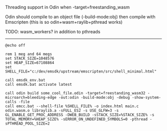Threading support in Odin when -target=freestanding_wasm

Odin should compile to an object file (-build-mode:obj) then compile with Emscripten
(this is so odin+wasm+raylib+pthread works)

TODO: wasm_workers? in addition to pthreads

-------------------------------------------------------------------------------

> 
	@echo off

	rem 1 meg and 64 megs
	set STACK_SIZE=1048576
	set HEAP_SIZE=67108864
	set SHELL_FILE="c:/dev/emsdk/upstream/emscripten/src/shell_minimal.html"

	call emsdk_env.bat
	call emsdk.bat activate latest

	call odin build some_cool_file.odin -target=freestanding_wasm32 -microarch=bleeding-edge -out:odin -build-mode:obj -debug -show-system-calls -file
	call emcc.bat --shell-file %SHELL_FILE% -o index.html main.c odin.wasm.o libraylib.a -sFULL_ES2 -s USE_GLFW=3 -s GL_ENABLE_GET_PROC_ADDRESS -DWEB_BUILD -sSTACK_SIZE=%STACK_SIZE% -s TOTAL_MEMORY=%HEAP_SIZE% -sERROR_ON_UNDEFINED_SYMBOLS=0 -pthread -sPTHREAD_POOL_SIZE=2
